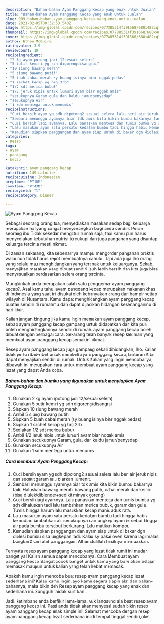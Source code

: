 ```yaml
---
description: "Bahan-bahan Ayam Panggang Kecap yang enak Untuk Jualan"
title: "Bahan-bahan Ayam Panggang Kecap yang enak Untuk Jualan"
slug: 909-bahan-bahan-ayam-panggang-kecap-yang-enak-untuk-jualan
date: 2021-02-05T00:32:53.543Z
image: https://img-global.cpcdn.com/recipes/077885314f391668/680x482cq70/ayam-panggang-kecap-foto-resep-utama.jpg
thumbnail: https://img-global.cpcdn.com/recipes/077885314f391668/680x482cq70/ayam-panggang-kecap-foto-resep-utama.jpg
cover: https://img-global.cpcdn.com/recipes/077885314f391668/680x482cq70/ayam-panggang-kecap-foto-resep-utama.jpg
author: Ethan McGuire
ratingvalue: 3.9
reviewcount: 10
recipeingredient:
- "2 kg ayam potong jadi 12sesuai selera"
- "5 butir kemiri yg sdh digorengdisangrai"
- "10 siung bawang merah"
- "5 siung bawang putih"
- "5 buah cabai merah sy buang isinya biar nggak pedas"
- "1 sachet kecap yg hrg 2rb"
- "1/2 sdt merica bubuk"
- "1/2 jeruk nipis untuk lumuri ayam biar nggak amis"
- "secukupnya Garam gula dan kaldu jamurpenyedap"
- "secukupnya Air"
- "1 sdm mentega untuk menumis"
recipeinstructions:
- "Cuci bersih ayam yg sdh dipotong2 sesuai selera lalu beri air jeruk nipis dan sedikit garam lalu biarkan 10menit."
- "Sembari menunggu ayamnya biar tdk amis kita bikin bumbu bakarnya tadi. Haluskan bawang merah, bawang putih, cabai merah dan kemiri (bisa diulek/diblender+sedikit minyak goreng)"
- "Cuci bersih lagi ayamnya. Lalu panaskan mentega dan tumis bumbu yg sdh dihaluskan tadi lalu tambahkan merica bubuk, garam dan gula. Tumis hingga harum lalu masukkan kecap manis aduk rata."
- "Lalu masukan ayam satu persatu kedalam bumbu tadi hingga habis kemudian tambahkan air secukupnya dan ungkep ayam tersebut hingga air pada bumbu tersebut berkurang. Lalu matikan kompor."
- "Kemudian siapkan panggangan dan ayam siap untuk di bakar dgn diolesi bumbu sisa ungkepan tadi. Kalau sy pakai oven karena lagi malas bongkar2 cari alat panggangan. Alhamdulillah hasilnya memuaskan."
categories:
- Resep
tags:
- ayam
- panggang
- kecap

katakunci: ayam panggang kecap 
nutrition: 149 calories
recipecuisine: Indonesian
preptime: "PT18M"
cooktime: "PT43M"
recipeyield: "1"
recipecategory: Dinner

---
```



![Ayam Panggang Kecap](https://img-global.cpcdn.com/recipes/077885314f391668/680x482cq70/ayam-panggang-kecap-foto-resep-utama.jpg)

Sebagai seorang orang tua, menyediakan masakan sedap bagi keluarga merupakan hal yang sangat menyenangkan bagi anda sendiri. Peran seorang ibu Tidak sekedar mengatur rumah saja, tapi kamu pun harus menyediakan kebutuhan nutrisi tercukupi dan juga panganan yang disantap keluarga tercinta mesti nikmat.

Di zaman  sekarang, kita sebenarnya mampu mengorder panganan praktis walaupun tidak harus repot membuatnya dahulu. Tapi ada juga lho orang yang selalu mau menghidangkan yang terenak untuk keluarganya. Sebab, menyajikan masakan yang dibuat sendiri jauh lebih bersih dan kita juga bisa menyesuaikan berdasarkan selera orang tercinta. 



Mungkinkah anda merupakan salah satu penggemar ayam panggang kecap?. Asal kamu tahu, ayam panggang kecap merupakan makanan khas di Indonesia yang saat ini disukai oleh kebanyakan orang dari hampir setiap wilayah di Nusantara. Kamu dapat menghidangkan ayam panggang kecap buatan sendiri di rumahmu dan dapat dijadikan hidangan kesenanganmu di hari libur.

Kalian jangan bingung jika kamu ingin memakan ayam panggang kecap, sebab ayam panggang kecap gampang untuk didapatkan dan kita pun boleh menghidangkannya sendiri di rumah. ayam panggang kecap boleh dibuat dengan berbagai cara. Sekarang telah banyak resep kekinian yang membuat ayam panggang kecap semakin nikmat.

Resep ayam panggang kecap juga gampang sekali dihidangkan, lho. Kalian tidak perlu ribet-ribet untuk membeli ayam panggang kecap, lantaran Kita dapat menyajikan sendiri di rumah. Untuk Kalian yang ingin mencobanya, dibawah ini merupakan cara untuk membuat ayam panggang kecap yang lezat yang dapat Anda coba.

<!--inarticleads1-->

##### Bahan-bahan dan bumbu yang digunakan untuk menyiapkan Ayam Panggang Kecap:

1. Gunakan 2 kg ayam (potong jadi 12/sesuai selera)
1. Gunakan 5 butir kemiri yg sdh digoreng/disangrai
1. Siapkan 10 siung bawang merah
1. Ambil 5 siung bawang putih
1. Siapkan 5 buah cabai merah (sy buang isinya biar nggak pedas)
1. Siapkan 1 sachet kecap yg hrg 2rb
1. Sediakan 1/2 sdt merica bubuk
1. Ambil 1/2 jeruk nipis untuk lumuri ayam biar nggak amis
1. Gunakan secukupnya Garam, gula, dan kaldu jamur/penyedap
1. Gunakan secukupnya Air
1. Gunakan 1 sdm mentega untuk menumis




<!--inarticleads2-->

##### Cara membuat Ayam Panggang Kecap:

1. Cuci bersih ayam yg sdh dipotong2 sesuai selera lalu beri air jeruk nipis dan sedikit garam lalu biarkan 10menit.
1. Sembari menunggu ayamnya biar tdk amis kita bikin bumbu bakarnya tadi. Haluskan bawang merah, bawang putih, cabai merah dan kemiri (bisa diulek/diblender+sedikit minyak goreng)
1. Cuci bersih lagi ayamnya. Lalu panaskan mentega dan tumis bumbu yg sdh dihaluskan tadi lalu tambahkan merica bubuk, garam dan gula. Tumis hingga harum lalu masukkan kecap manis aduk rata.
1. Lalu masukan ayam satu persatu kedalam bumbu tadi hingga habis kemudian tambahkan air secukupnya dan ungkep ayam tersebut hingga air pada bumbu tersebut berkurang. Lalu matikan kompor.
1. Kemudian siapkan panggangan dan ayam siap untuk di bakar dgn diolesi bumbu sisa ungkepan tadi. Kalau sy pakai oven karena lagi malas bongkar2 cari alat panggangan. Alhamdulillah hasilnya memuaskan.




Ternyata resep ayam panggang kecap yang lezat tidak rumit ini mudah banget ya! Kalian semua dapat mencobanya. Cara Membuat ayam panggang kecap Sangat cocok banget untuk kamu yang baru akan belajar memasak maupun untuk kalian yang telah hebat memasak.

Apakah kamu ingin mencoba buat resep ayam panggang kecap lezat sederhana ini? Kalau kamu ingin, ayo kamu segera siapin alat dan bahan-bahannya, maka bikin deh Resep ayam panggang kecap yang enak dan sederhana ini. Sungguh taidak sulit kan. 

Jadi, ketimbang anda berfikir lama-lama, yuk langsung aja buat resep ayam panggang kecap ini. Pasti anda tiidak akan menyesal sudah bikin resep ayam panggang kecap enak simple ini! Selamat mencoba dengan resep ayam panggang kecap lezat sederhana ini di tempat tinggal sendiri,oke!.

